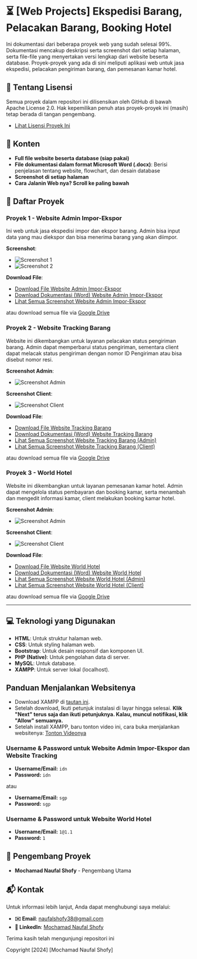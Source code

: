 # ⏳ [Web Projects] Ekspedisi Barang, Pelacakan Barang, Booking Hotel

Ini dokumentasi dari beberapa proyek web yang sudah selesai 99%. Dokumentasi mencakup deskripsi serta screenshot dari setiap halaman, serta file-file yang menyertakan versi lengkap dari website beserta database. Proyek-proyek yang ada di sini meliputi aplikasi web untuk jasa ekspedisi, pelacakan pengiriman barang, dan pemesanan kamar hotel.

## 📜 Tentang Lisensi

Semua proyek dalam repositori ini dilisensikan oleh GitHub di bawah Apache License 2.0. Hak kepemilikan penuh atas proyek-proyek ini (masih) tetap berada di tangan pengembang.

- [Lihat Lisensi Proyek Ini](https://github.com/nopalsh/pending-web-projects/blob/main/LICENSE)

## 📂 Konten

- **Full file website beserta database (siap pakai)**
- **File dokumentasi dalam format Microsoft Word (.docx)**: Berisi penjelasan tentang website, flowchart, dan desain database
- **Screenshot di setiap halaman**
- **Cara Jalanin Web nya? Scroll ke paling bawah**
## 🌟 Daftar Proyek

### Proyek 1 - Website Admin Impor-Ekspor

Ini web untuk jasa ekspedisi impor dan ekspor barang. Admin bisa input data yang mau diekspor dan bisa menerima barang yang akan diimpor.

**Screenshot**:
- ![Screenshot 1](https://github.com/nopalsh/pending-web-projects/blob/main/Admin%20Impor-Ekspor/Screenshot/screencapture-localhost-eks-impor-php-2024-07-08-10_10_34.png)
- ![Screenshot 2](https://github.com/nopalsh/pending-web-projects/blob/main/Admin%20Impor-Ekspor/Screenshot/screencapture-localhost-eks-edit-ekspor-php-2024-07-08-10_11_02.png)

**Download File**:
- [Download File Website Admin Impor-Ekspor](https://raw.githubusercontent.com/nopalsh/pending-web-projects/main/Admin%20Impor-Ekspor/Admin%20Impor-Ekspor.zip)
- [Download Dokumentasi (Word) Website Admin Impor-Ekspor](https://raw.githubusercontent.com/nopalsh/pending-web-projects/main/Admin%20Impor-Ekspor/Website%20Impor-Ekspor%20Barang.docx)
- [Lihat Semua Screenshot Website Admin Impor-Ekspor](https://github.com/nopalsh/pending-web-projects/tree/main/Admin%20Impor-Ekspor/Screenshot)

atau download semua file via [Google Drive](https://drive.google.com/drive/folders/1gUxMbK7adSH_VLIbiCzOVtGZrHxYnz7N?usp=sharing)

### Proyek 2 - Website Tracking Barang

Website ini dikembangkan untuk layanan pelacakan status pengiriman barang. Admin dapat memperbarui status pengiriman, sementara client dapat melacak status pengiriman dengan nomor ID Pengiriman atau bisa disebut nomor resi.

**Screenshot Admin**:
- ![Screenshot Admin](https://github.com/nopalsh/pending-web-projects/blob/main/Tracking/Screenshot%20Admin/screencapture-localhost-eks-tracking-tracking-php-2024-07-08-10_12_38.png)

**Screenshot Client**:
- ![Screenshot Client](https://github.com/nopalsh/pending-web-projects/blob/main/Tracking/Screenshot%20Client/screencapture-localhost-ekspedisi-index-php-2024-07-08-10_14_09.png)

**Download File**:
- [Download File Website Tracking Barang](https://raw.githubusercontent.com/nopalsh/pending-web-projects/main/Tracking/Website%20Tracking.zip)
- [Download Dokumentasi (Word) Website Tracking Barang](https://raw.githubusercontent.com/nopalsh/pending-web-projects/main/Tracking/Website%20Tracking.docx)
- [Lihat Semua Screenshot Website Tracking Barang (Admin)](https://github.com/nopalsh/pending-web-projects/tree/main/Tracking/Screenshot%20Admin)
- [Lihat Semua Screenshot Website Tracking Barang (Client)](https://github.com/nopalsh/pending-web-projects/tree/main/Tracking/Screenshot%20Client)

atau download semua file via [Google Drive](https://drive.google.com/drive/folders/1gUxMbK7adSH_VLIbiCzOVtGZrHxYnz7N?usp=sharing)

### Proyek 3 - World Hotel

Website ini dikembangkan untuk layanan pemesanan kamar hotel. Admin dapat mengelola status pembayaran dan booking kamar, serta menambah dan mengedit informasi kamar, client melakukan booking kamar hotel.

**Screenshot Admin**:
- ![Screenshot Admin](https://github.com/nopalsh/pending-web-projects/blob/main/World%20Hotel/Admin%20Screenshot/screencapture-localhost-hotel-fix-admin-data-booking-php-2024-07-08-10_19_53.png)

**Screenshot Client**:
- ![Screenshot Client](https://github.com/nopalsh/pending-web-projects/blob/main/World%20Hotel/Client%20Screenshot/screencapture-localhost-hotel-fix-booking-php-2024-07-08-10_18_37.png)

**Download File**:
- [Download File Website World Hotel](https://raw.githubusercontent.com/nopalsh/pending-web-projects/main/World%20Hotel/World%20Hotel.zip)
- [Download Dokumentasi (Word) Website World Hotel](https://raw.githubusercontent.com/nopalsh/pending-web-projects/main/World%20Hotel/Website%20World%20Hotel.docx)
- [Lihat Semua Screenshot Website World Hotel (Admin)](https://github.com/nopalsh/pending-web-projects/tree/main/World%20Hotel/Admin%20Screenshot)
- [Lihat Semua Screenshot Website World Hotel (Client)](https://github.com/nopalsh/pending-web-projects/tree/main/World%20Hotel/Client%20Screenshot)

atau download semua file via [Google Drive](https://drive.google.com/drive/folders/1gUxMbK7adSH_VLIbiCzOVtGZrHxYnz7N?usp=sharing)


---

## 💻 Teknologi yang Digunakan

- **HTML**: Untuk struktur halaman web.
- **CSS**: Untuk styling halaman web.
- **Bootstrap**: Untuk desain responsif dan komponen UI.
- **PHP (Native)**: Untuk pengolahan data di server.
- **MySQL**: Untuk database.
- **XAMPP**: Untuk server lokal (localhost).

## Panduan Menjalankan Websitenya

- Download XAMPP di [tautan ini](https://sourceforge.net/projects/xampp/files/XAMPP%20Windows/8.0.30/xampp-windows-x64-8.0.30-0-VS16-installer.exe/download).
- Setelah download, Ikuti petunjuk instalasi di layar hingga selesai. **Klik "Next" terus saja dan ikuti petunjuknya. Kalau, muncul notifikasi, klik "Allow" semuanya.**
- Setelah install XAMPP, baru tonton video ini, cara buka menjalankan websitenya: [Tonton Videonya](https://gogole.com)

### Username & Password untuk Website Admin Impor-Ekspor dan Website Tracking

- **Username/Email:** `idn`
- **Password:** `idn`

atau

- **Username/Email:** `sgp`
- **Password:** `sgp`

### Username & Password untuk Website World Hotel

- **Username/Email:** `1@1.1`
- **Password:** `1`


## 👥 Pengembang Proyek

- **Mochamad Naufal Shofy** - Pengembang Utama

## 📬 Kontak

Untuk informasi lebih lanjut, Anda dapat menghubungi saya melalui:
- **✉️ Email**: naufalshofy38@gmail.com
- **🔗 LinkedIn**: [Mochamad Naufal Shofy](https://www.linkedin.com/in/mochamad-naufal-shofy)

Terima kasih telah mengunjungi repositori ini

Copyright [2024] [Mochamad Naufal Shofy]

